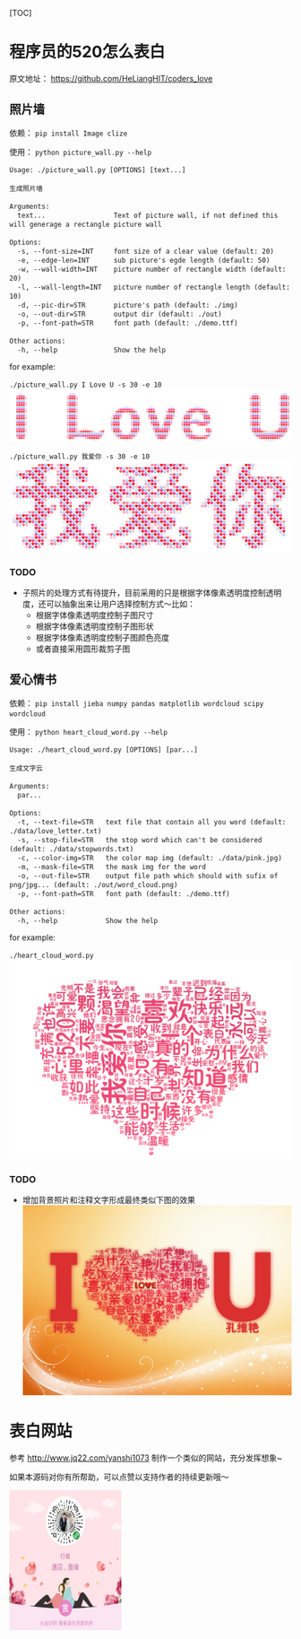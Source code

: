 [TOC]

# 程序员的520怎么表白
原文地址： https://github.com/HeLiangHIT/coders_love

## 照片墙
依赖：
`pip install Image clize`

使用：
`python picture_wall.py --help`
```
Usage: ./picture_wall.py [OPTIONS] [text...]

生成照片墙

Arguments:
  text...                 Text of picture wall, if not defined this will generage a rectangle picture wall

Options:
  -s, --font-size=INT     font size of a clear value (default: 20)
  -e, --edge-len=INT      sub picture's egde length (default: 50)
  -w, --wall-width=INT    picture number of rectangle width (default: 20)
  -l, --wall-length=INT   picture number of rectangle length (default: 10)
  -d, --pic-dir=STR       picture's path (default: ./img)
  -o, --out-dir=STR       output dir (default: ./out)
  -p, --font-path=STR     font path (default: ./demo.ttf)

Other actions:
  -h, --help              Show the help
```
for example:

`./picture_wall.py I Love U -s 30 -e 10`
![./out/I_LOVE_U.png](./out/I_LOVE_U.png)

`./picture_wall.py 我爱你 -s 30 -e 10`
![./out/我爱你.png](./out/我爱你.png)

### TODO
+ 子照片的处理方式有待提升，目前采用的只是根据字体像素透明度控制透明度，还可以抽象出来让用户选择控制方式～比如：
    * 根据字体像素透明度控制子图尺寸
    * 根据字体像素透明度控制子图形状
    * 根据字体像素透明度控制子图颜色亮度
    * 或者直接采用圆形裁剪子图

## 爱心情书
依赖：
`pip install jieba numpy pandas matplotlib wordcloud scipy wordcloud`

使用：
`python heart_cloud_word.py --help`
```
Usage: ./heart_cloud_word.py [OPTIONS] [par...]

生成文字云

Arguments:
  par...

Options:
  -t, --text-file=STR   text file that contain all you word (default: ./data/love_letter.txt)
  -s, --stop-file=STR   the stop word which can't be considered (default: ./data/stopwords.txt)
  -c, --color-img=STR   the color map img (default: ./data/pink.jpg)
  -m, --mask-file=STR   the mask img for the word
  -o, --out-file=STR    output file path which should with sufix of png/jpg... (default: ./out/word_cloud.png)
  -p, --font-path=STR   font path (default: ./demo.ttf)

Other actions:
  -h, --help            Show the help
```
for example:

`./heart_cloud_word.py`
![./out/word_cloud.png](./out/word_cloud.png)

### TODO
+ 增加背景照片和注释文字形成最终类似下图的效果
![./data/demo.jpg](./data/demo.jpg)


# 表白网站
参考  http://www.jq22.com/yanshi1073 
制作一个类似的网站，充分发挥想象~

如果本源码对你有所帮助，可以点赞以支持作者的持续更新哦～

<img src="./URgood.jpg" width = "200" height = "250" alt="支持作者" align=center />




